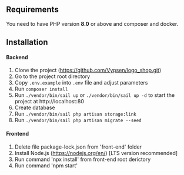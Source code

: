 ## Requirements
You need to have PHP version **8.0** or above and composer and docker.

## Installation

#### Backend
1. Clone the project (https://github.com/Vypsen/logo_shop.git)
2. Go to the project root directory
3. Copy `.env.example` into `.env` file and adjust parameters
4. Run `composer install` 
5. Run `./vendor/bin/sail up` or `./vendor/bin/sail up -d` to start the project at http://localhost:80
6. Create database
7. Run `./vendor/bin/sail php artisan storage:link`
8. Run `./vendor/bin/sail php artisan migrate --seed`


#### Frontend
1. Delete file package-lock.json from 'front-end' folder
2. Install Node.js (https://nodejs.org/en/) [LTS version recommended]
3. Run command 'npx install' from front-end root derictory 
4. Run command 'npm start'

